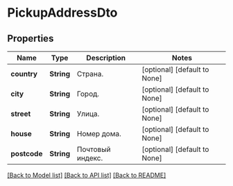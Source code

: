 # PickupAddressDto

## Properties
Name | Type | Description | Notes
------------ | ------------- | ------------- | -------------
**country** | **String** | Страна. | [optional] [default to None]
**city** | **String** | Город. | [optional] [default to None]
**street** | **String** | Улица. | [optional] [default to None]
**house** | **String** | Номер дома. | [optional] [default to None]
**postcode** | **String** | Почтовый индекс. | [optional] [default to None]

[[Back to Model list]](../README.md#documentation-for-models) [[Back to API list]](../README.md#documentation-for-api-endpoints) [[Back to README]](../README.md)


